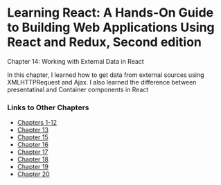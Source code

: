 <h1>Learning React: A Hands-On Guide to Building Web Applications Using React and Redux, Second edition</h1>

Chapter 14: Working with External Data in React

In this chapter, I learned how to get data from external sources using XMLHTTPRequest and Ajax. I also learned the difference between presentatinal and Container components in React

<h3>Links to Other Chapters</h3>
<ul>
  <li><a href="https://github.com/justinfrey64/learning-react-chapters-1-through-12">Chapters 1-12</a></li>
  <li><a href="https://github.com/justinfrey64/learning-react-chapter-13">Chapter 13</a></li>
  <li><a href="https://github.com/justinfrey64/learning-react-chapter-15">Chapter 15</a></li>
  <li><a href="https://github.com/justinfrey64/learning-react-chapter-16">Chapter 16</a></li>
  <li><a href="https://github.com/justinfrey64/learning-react-chapter-17">Chapter 17</a></li>
  <li><a href="https://github.com/justinfrey64/learning-react-chapter-18">Chapter 18</a></li>
  <li><a href="https://github.com/justinfrey64/learning-react-chapter-19">Chapter 19</a></li>
  <li><a href="https://github.com/justinfrey64/learning-react-chapter-19">Chapter 20</a></li>

</ul>
